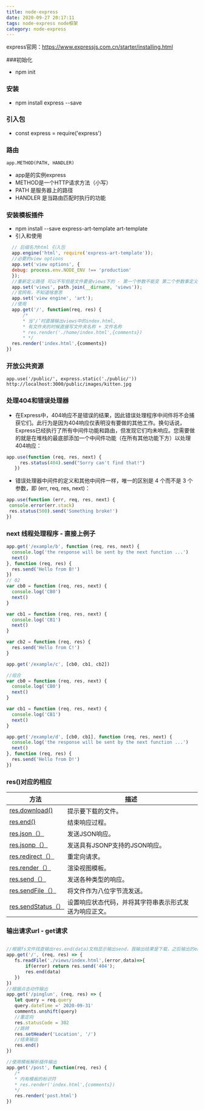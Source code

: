```yaml
---
title: node-express
date: 2020-09-27 20:17:11
tags: node-express node框架
category: node-express
---
```

express官网：https://www.expressjs.com.cn/starter/installing.html
<!-- more -->
###初始化
 - npm init
### 安装
 - npm install express --save
### 引入包
 - const express = require('express')
 
### 路由
```app.METHOD(PATH, HANDLER)```
 - app是的实例express
 - METHOD是一个HTTP请求方法（小写）
 - PATH 是服务器上的路径
 - HANDLER 是当路由匹配时执行的功能
 
### 安装模板插件
 - npm install --save express-art-template art-template
 - 引入和使用
  ```js
    // 后缀名为html 引入包
    app.engine('html', require('express-art-template'));
    //必要的view options
    app.set('view options', {
    debug: process.env.NODE_ENV !== 'production'
    });
    //重新定义路径 可以不写但是文件要是views下的 - 第一个参数不能变 第二个参数事定义的路径
    app.set('views', path.join(__dirname, 'views'));
    //官网有，不知道啥意思
    app.set('view engine', 'art');  
    //使用
    app.get('/', function(req, res) {
        /*
        * 当‘/’时直接输出views中的index.html,
        * 有文件夹的时候直接写文件夹名称 + 文件名称
        * res.render('./home/index.html',{comments})
        * */
    res.render('index.html',{comments})
})
```

### 开放公共资源
 ```app.use('/public/', express.static('./public/'))```
 ```http://localhost:3000/public/images/kitten.jpg```
 
### 处理404和错误处理器
 - 在Express中，404响应不是错误的结果，因此错误处理程序中间件将不会捕获它们。此行为是因为404响应仅表明没有要做的其他工作。换句话说，Express已经执行了所有中间件功能和路由，但发现它们均未响应。您需要做的就是在堆栈的最底部添加一个中间件功能（在所有其他功能下方）以处理404响应：
 ```js
app.use(function (req, res, next) {
      res.status(404).send("Sorry can't find that!")
    })
```
 - 错误处理器中间件的定义和其他中间件一样，唯一的区别是 4 个而不是 3 个参数，即 (err, req, res, next)：
 ```js
app.use(function (err, req, res, next) {
  console.error(err.stack)
  res.status(500).send('Something broke!')
})
```

### next 线程处理程序 - 直接上例子
```js
app.get('/example/b', function (req, res, next) {
  console.log('the response will be sent by the next function ...')
  next()
}, function (req, res) {
  res.send('Hello from B!')
})
// 02
var cb0 = function (req, res, next) {
  console.log('CB0')
  next()
}

var cb1 = function (req, res, next) {
  console.log('CB1')
  next()
}

var cb2 = function (req, res) {
  res.send('Hello from C!')
}

app.get('/example/c', [cb0, cb1, cb2])

//组合
var cb0 = function (req, res, next) {
  console.log('CB0')
  next()
}

var cb1 = function (req, res, next) {
  console.log('CB1')
  next()
}

app.get('/example/d', [cb0, cb1], function (req, res, next) {
  console.log('the response will be sent by the next function ...')
  next()
}, function (req, res) {
  res.send('Hello from D!')
})
```

### res()对应的相应
<table>
  <thead>
    <tr>
      <th><font style="vertical-align: inherit;"><font style="vertical-align: inherit;">方法</font></font></th>
      <th><font style="vertical-align: inherit;"><font style="vertical-align: inherit;">描述</font></font></th>
    </tr>
  </thead>
  <tbody>
    <tr>
      <td><a href="/en/4x/api.html#res.download"><font style="vertical-align: inherit;"><font style="vertical-align: inherit;">res.download()</font></font></a></td>
      <td><font style="vertical-align: inherit;"><font style="vertical-align: inherit;">提示要下载的文件。</font></font></td>
    </tr>
    <tr>
      <td><a href="/en/4x/api.html#res.end"><font style="vertical-align: inherit;"><font style="vertical-align: inherit;">res.end()</font></font></a></td>
      <td><font style="vertical-align: inherit;"><font style="vertical-align: inherit;">结束响应过程。</font></font></td>
    </tr>
    <tr>
      <td><a href="/en/4x/api.html#res.json"><font style="vertical-align: inherit;"><font style="vertical-align: inherit;">res.json（）</font></font></a></td>
      <td><font style="vertical-align: inherit;"><font style="vertical-align: inherit;">发送JSON响应。</font></font></td>
    </tr>
    <tr>
      <td><a href="/en/4x/api.html#res.jsonp"><font style="vertical-align: inherit;"><font style="vertical-align: inherit;">res.jsonp（）</font></font></a></td>
      <td><font style="vertical-align: inherit;"><font style="vertical-align: inherit;">发送具有JSONP支持的JSON响应。</font></font></td>
    </tr>
    <tr>
      <td><a href="/en/4x/api.html#res.redirect"><font style="vertical-align: inherit;"><font style="vertical-align: inherit;">res.redirect（）</font></font></a></td>
      <td><font style="vertical-align: inherit;"><font style="vertical-align: inherit;">重定向请求。</font></font></td>
    </tr>
    <tr>
      <td><a href="/en/4x/api.html#res.render"><font style="vertical-align: inherit;"><font style="vertical-align: inherit;">res.render（）</font></font></a></td>
      <td><font style="vertical-align: inherit;"><font style="vertical-align: inherit;">渲染视图模板。</font></font></td>
    </tr>
    <tr>
      <td><a href="/en/4x/api.html#res.send"><font style="vertical-align: inherit;"><font style="vertical-align: inherit;">res.send（）</font></font></a></td>
      <td><font style="vertical-align: inherit;"><font style="vertical-align: inherit;">发送各种类型的响应。</font></font></td>
    </tr>
    <tr>
      <td><a href="/en/4x/api.html#res.sendFile"><font style="vertical-align: inherit;"><font style="vertical-align: inherit;">res.sendFile（）</font></font></a></td>
      <td><font style="vertical-align: inherit;"><font style="vertical-align: inherit;">将文件作为八位字节流发送。</font></font></td>
    </tr>
    <tr>
      <td><a href="/en/4x/api.html#res.sendStatus"><font style="vertical-align: inherit;"><font style="vertical-align: inherit;">res.sendStatus（）</font></font></a></td>
      <td><font style="vertical-align: inherit;"><font style="vertical-align: inherit;">设置响应状态代码，并将其字符串表示形式发送为响应正文。</font></font></td>
    </tr>
  </tbody>
</table>





### 输出请求url - get请求
 ```js

//根据fs文件找查输出res.end(data)文档显示输出send，我输出结果是下载，之后输出的end
app.get('/', (req, res) => {
    fs.readFile('./views/index.html',(error,data)=>{
        if(error) return res.send('404');
        res.end(data)
    })
})
//根据点击动作输出
app.get('/pinglun', (req, res) => {
    let query = req.query
    query.dateTime =' 2020-09-31'
    comments.unshift(query)
    //重定向
    res.statusCode = 302
    //跳转    
    res.setHeader('Location', '/')
    //结束输出    
    res.end()
})

//使用模板解析插件输出
app.get('/post', function(req, res) {
    /*
    * 内有模板的标识符
    * res.render('index.html',{comments})
    */
    res.render('post.html')
})
```


